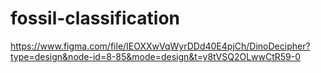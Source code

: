 # fossil-classification

https://www.figma.com/file/IEOXXwVqWyrDDd40E4pjCh/DinoDecipher?type=design&node-id=8-85&mode=design&t=y8tVSQ2OLwwCtR59-0
